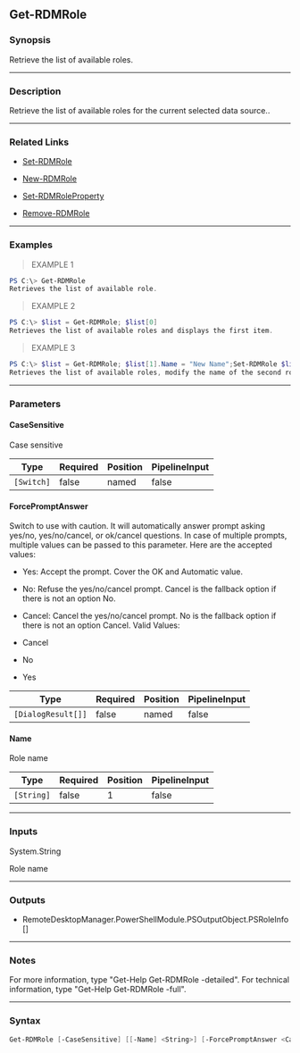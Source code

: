 Get-RDMRole
-----------

### Synopsis
Retrieve the list of available roles.

---

### Description

Retrieve the list of available roles for the current selected data source..

---

### Related Links
* [Set-RDMRole](Set-RDMRole)

* [New-RDMRole](New-RDMRole)

* [Set-RDMRoleProperty](Set-RDMRoleProperty)

* [Remove-RDMRole](Remove-RDMRole)

---

### Examples
> EXAMPLE 1

```PowerShell
PS C:\> Get-RDMRole
Retrieves the list of available role.
```
> EXAMPLE 2

```PowerShell
PS C:\> $list = Get-RDMRole; $list[0]
Retrieves the list of available roles and displays the first item.
```
> EXAMPLE 3

```PowerShell
PS C:\> $list = Get-RDMRole; $list[1].Name = "New Name";Set-RDMRole $list[1]
Retrieves the list of available roles, modify the name of the second role, update the role.
```

---

### Parameters
#### **CaseSensitive**
Case sensitive

|Type      |Required|Position|PipelineInput|
|----------|--------|--------|-------------|
|`[Switch]`|false   |named   |false        |

#### **ForcePromptAnswer**
Switch to use with caution. It will automatically answer prompt asking yes/no, yes/no/cancel, or ok/cancel questions. In case of multiple prompts, multiple values can be passed to this parameter. Here are the accepted values:
* Yes: Accept the prompt. Cover the OK and Automatic value.
* No: Refuse the yes/no/cancel prompt. Cancel is the fallback option if there is not an option No.
* Cancel: Cancel the yes/no/cancel prompt. No is the fallback option if there is not an option Cancel.
Valid Values:

* Cancel
* No
* Yes

|Type              |Required|Position|PipelineInput|
|------------------|--------|--------|-------------|
|`[DialogResult[]]`|false   |named   |false        |

#### **Name**
Role name

|Type      |Required|Position|PipelineInput|
|----------|--------|--------|-------------|
|`[String]`|false   |1       |false        |

---

### Inputs
System.String

Role name

---

### Outputs
* RemoteDesktopManager.PowerShellModule.PSOutputObject.PSRoleInfo[]

---

### Notes
For more information, type "Get-Help Get-RDMRole -detailed". For technical information, type "Get-Help Get-RDMRole -full".

---

### Syntax
```PowerShell
Get-RDMRole [-CaseSensitive] [[-Name] <String>] [-ForcePromptAnswer <Cancel | No | Yes>] [<CommonParameters>]
```
